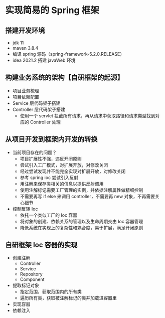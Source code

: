 # 实现简易的 Spring 框架
## 搭建开发环境
- jdk 11
- maven 3.8.4
- 编译 spring 源码（spring-framework-5.2.0.RELEASE）
- idea 2021.2 搭建 javaWeb 环境
## 构建业务系统的架构【自研框架的起源】
- 项目业务梳理
- 项目依赖配置
- Service 层代码架子搭建
- Controller 层代码架子搭建
  - 使用一个 servlet 拦截所有请求，再从请求中获取路径和请求类型找到对应的 Controller 处理
## 从项目开发到框架内开发的转换
- 当前项目存在的问题？
  - 项目扩展性不强，违反开闭原则
  - 尝试引入工厂模式，对扩展开放，对修改关闭
  - 经过尝试发现并不能完全实现对扩展开放，对修改关闭
  - 参考 spring ioc 尝试引入反射
  - 用注解来保存类相关的信息以提供反射调用
  - 使用注解标记需要工厂管理的实例，并依据注解属性做精细控制
  - 不需要再写 if else 来调用 controller，不需要再 new 对象，不再需要关心细节
- 控制反转 Ioc
  - 依托一个类似工厂的 Ioc 容器
  - 将对象的创建、依赖关系的管理以及生命周期交由 Ioc 容器管理
  - 降低系统在实现上的复杂性和耦合度，易于扩展，满足开闭原则
## 自研框架 Ioc 容器的实现
- 创建注解
  - Controller
  - Service
  - Repository
  - Component
- 提取标记对象
  - 指定范围，获取范围内的所有类
  - 遍历所有类，获取被注解标记的类并加载进容器里
- 实现容器
- 依赖注入
